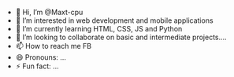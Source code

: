 - 👋 Hi, I’m @Maxt-cpu
- 👀 I’m interested in web development and mobile applications
- 🌱 I’m currently learning HTML, CSS, JS and Python
- 💞️ I’m looking to collaborate on basic and intermediate projects....
- 📫 How to reach me FB 
- 😄 Pronouns: ...
- ⚡ Fun fact: ...

<!---
Maxt-cpu/Maxt-cpu is a ✨ special ✨ repository because its `README.md` (this file) appears on your GitHub profile.
You can click the Preview link to take a look at your changes.
--->
